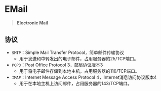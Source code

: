 ---
---

# EMail

>**Electronic Mail**

## 协议

+ `SMTP`：Simple Mail Transfer Protocol，简单邮件传输协议
  + 用于发送和中转发出的电子邮件，占用服务器的25/TCP端口。
+ `POP3`：Post Office Protocol 3，邮局协议版本3
  + 用于将电子邮件存储到本地主机，占用服务器的110/TCP端口。
+ `IMAP`：Internet Message Access Protocol 4，Internet消息访问协议版本4
  + 用于在本地主机上访问邮件，占用服务器的143/TCP端口。
